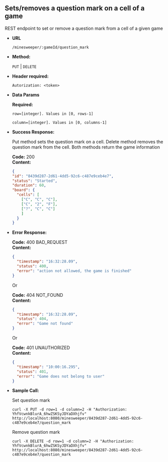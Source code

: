 **Sets/removes a question mark on a cell of a game**
----
  REST endpoint to set or remove a question mark from a cell of a given game

* **URL**

  `/minesweeper/:gameId/question_mark`

* **Method:**
  
  `PUT` | `DELETE`
  
* **Header required:**
  
  `Autorization: <token>`
  
* **Data Params**

  **Required:**
 
  `row=[integer]. Values in [0, rows-1]` 
 
  `column=[integer]. Values in [0, columns-1]`
  

* **Success Response:**
  
  Put method sets the question mark on a cell. Delete method removes the question mark from the cell. Both methods return the game information
  
  **Code:** 200 <br />
  **Content:**
  
  ```json 
  {
  "id": "8439d287-2d61-4dd5-92c6-c487e9ceb4e7",
  "status": "Started",
  "duration": 60,
  "board": {
    "cells": [
      ["C", "C", "C"],
      ["C", "2", "F"],
      ["?", "C", "C"]
      ]
    }
  }
  ```
 
* **Error Response:**

  **Code:** 400 BAD_REQUEST <br />
  **Content:**
  
  ```json
  {
    "timestamp": "16:32:28.09",
    "status": 400,
    "error": "action not allowed, the game is finished"
  }
  ```
  
  Or
  
  **Code:** 404 NOT_FOUND <br />
  **Content:**
  
  ```json
  {
    "timestamp": "16:32:28.09",
    "status": 404,
    "error": "Game not found"
  }
  ```
  
  Or
  
  **Code:** 401 UNAUTHORIZED <br />
  **Content:**
  
  ```json
  {
    "timestamp": "10:00:16.295",
    "status": 401,
    "error": "Game does not belong to user"
  }
  ```

* **Sample Call:**

  Set question mark
  
  ```curl -X PUT -d row=1 -d column=2 -H "Authorization: YhfVcwnkBlurA_6hwZSKSyJDYaDXhjfv" http://localhost:8080/minesweeper/8439d287-2d61-4dd5-92c6-c487e9ceb4e7/question_mark```

  Remove question mark
  
  ```curl -X DELETE -d row=1 -d column=2 -H "Authorization: YhfVcwnkBlurA_6hwZSKSyJDYaDXhjfv" http://localhost:8080/minesweeper/8439d287-2d61-4dd5-92c6-c487e9ceb4e7/question_mark```

  